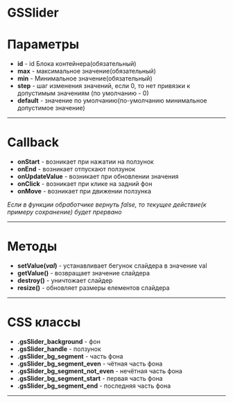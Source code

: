 GSSlider
========
# Параметры
* **id** - id Блока контейнера(обязательный)
* **max** - максимальное значение(обязательный)
* **min** - Минимальное значение(обязательный)
* **step** - шаг изменения значений, если 0, то нет привязки к допустимым значениям (по умолчанию - 0)
* **default** - значение по умолчанию(по-умолчанию минимальное допустимое значение)

***

# Callback
* **onStart** - возникает при нажатии на ползунок
* **onEnd** - возникает отпускают ползунок
* **onUpdateValue** - возникает при обновлении значения
* **onClick** - возникает при клике на задний фон
* **onMove** - возникает при движении ползунка


_Если в функции обработчике вернуть false, то текущее действие(к примеру сохранение) будет прервано_


***

# Методы
* **setValue(_val_)** - устанавливает бегунок слайдера в значение val
* **getValue()** - возвращает значение слайдера
* **destroy()** - уничтожает слайдер
* **resize()** - обновляет размеры елементов слайдера

***
# CSS классы
* **.gsSlider_background** - фон
* **.gsSlider_handle** - ползунок
* **.gsSlider_bg_segment** - часть фона
* **.gsSlider_bg_segment_even** - чётная часть фона
* **.gsSlider_bg_segment_not_even** - нечётная часть фона
* **.gsSlider_bg_segment_start** - первая часть фона
* **.gsSlider_bg_segment_end** - последняя часть фона

***
